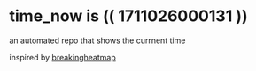# time_now is (( 1711026000131 ))

an automated repo that shows the currnent time

inspired by [breakingheatmap](https://github.com/breakingheatmap/breakingheatmap)